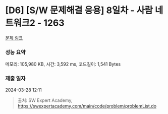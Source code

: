 # [D6] [S/W 문제해결 응용] 8일차 - 사람 네트워크2 - 1263 

[문제 링크](https://swexpertacademy.com/main/code/problem/problemDetail.do?contestProbId=AV18P2B6Iu8CFAZN) 

### 성능 요약

메모리: 105,980 KB, 시간: 3,592 ms, 코드길이: 1,541 Bytes

### 제출 일자

2024-03-28 12:11



> 출처: SW Expert Academy, https://swexpertacademy.com/main/code/problem/problemList.do